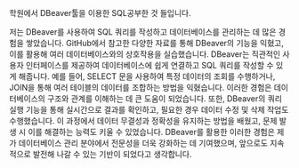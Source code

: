 학원에서 DBeaver툴을 이용한 SQL공부한 것 들입니다.

저는 DBeaver를 사용하여 SQL 쿼리를 작성하고 데이터베이스를 관리하는 데 많은 경험을 쌓았습니다. GitHub에서 참고한 다양한 자료를 통해 DBeaver의 기능을 익혔고, 이를 활용해 여러 데이터베이스와의 상호작용을 실습했습니다.
DBeaver는 직관적인 사용자 인터페이스를 제공하여 데이터베이스에 쉽게 연결하고 SQL 쿼리를 작성할 수 있게 해줍니다. 예를 들어, SELECT 문을 사용하여 특정 데이터의 조회를 수행하거나, JOIN을 통해 여러 테이블의 데이터를 조합하는 방법을 익혔습니다. 이러한 경험은 데이터베이스의 구조와 관계를 이해하는 데 큰 도움이 되었습니다.
또한, DBeaver의 쿼리 실행 기능을 통해 실시간으로 결과를 확인하고, 필요한 경우 데이터 수정 및 삭제 작업도 수행했습니다. 이 과정에서 데이터 무결성과 정확성을 유지하는 방법을 배웠고, 문제 발생 시 이를 해결하는 능력도 키울 수 있었습니다.
DBeaver를 활용한 이러한 경험은 제가 데이터베이스 관리 분야에서 전문성을 더욱 강화하는 데 기여했으며, 앞으로도 지속적으로 발전해 나갈 수 있는 기반이 되었다고 생각합니다.
